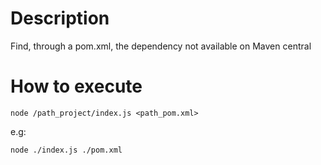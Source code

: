 # Description
Find, through a pom.xml, the dependency not available on Maven central

# How to execute
`node /path_project/index.js <path_pom.xml>`

e.g:

`node ./index.js ./pom.xml`
